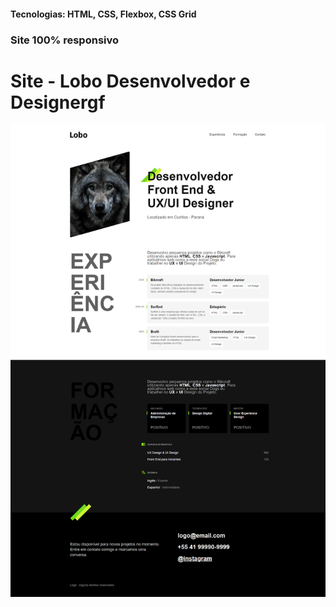 <h4>Tecnologias: HTML, CSS, Flexbox, CSS Grid</h4>
<h3>Site 100% responsivo</h3>

# Site - Lobo Desenvolvedor e Designergf
<img src="https://github.com/dieegobs/Lobo---Desenvolvedor-e-Designer/blob/main/img/lobo.png?raw=true"/>
